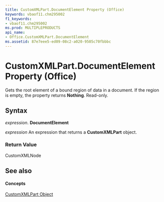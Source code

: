 ```yaml
---
title: CustomXMLPart.DocumentElement Property (Office)
keywords: vbaof11.chm295002
f1_keywords:
- vbaof11.chm295002
ms.prod: MULTIPLEPRODUCTS
api_name:
- Office.CustomXMLPart.DocumentElement
ms.assetid: 87e7eee5-ed09-08c2-a020-9505c70fbbbc
---
```



# CustomXMLPart.DocumentElement Property (Office)

Gets the root element of a bound region of data in a document. If the region is empty, the property returns  **Nothing**. Read-only.


## Syntax

 _expression_. **DocumentElement**

 _expression_ An expression that returns a **CustomXMLPart** object.


### Return Value

CustomXMLNode


## See also


#### Concepts


[CustomXMLPart Object](customxmlpart-object-office.md)

